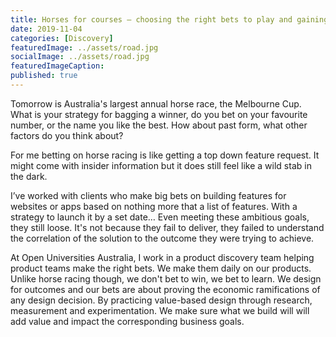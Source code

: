 ```yaml
---
title: Horses for courses – choosing the right bets to play and gaining better odds
date: 2019-11-04
categories: [Discovery]
featuredImage: ../assets/road.jpg
socialImage: ../assets/road.jpg
featuredImageCaption: 
published: true
---
```


Tomorrow is Australia's largest annual horse race, the Melbourne Cup. What is your strategy for bagging a winner, do you bet on your favourite number, or the name you like the best. How about past form, what other factors do you think about?

For me betting on horse racing is like getting a top down feature request. It might come with insider information but it does still feel like a wild stab in the dark.

I’ve worked with clients who make big bets on building features for websites or apps based on nothing more that a list of features. With a strategy to launch it by a set date… Even meeting these ambitious goals, they still loose. It's not because they fail to deliver, they failed to understand the correlation of the solution to the outcome they were trying to achieve.

At Open Universities Australia, I work in a product discovery team helping product teams make the right bets. We make them daily on our products. Unlike horse racing though, we don't bet to win, we bet to learn. We design for outcomes and our bets are about proving the economic ramifications of any design decision. By practicing value-based design through research, measurement and experimentation. We make sure what we build will will add value and impact the corresponding business goals.